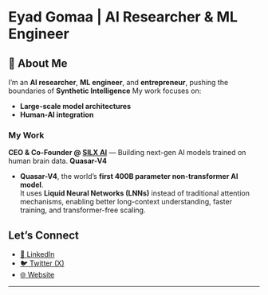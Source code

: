 # Eyad Gomaa | AI Researcher & ML Engineer

## 👋 About Me
I’m an **AI researcher**, **ML engineer**, and **entrepreneur**, pushing the boundaries of **Synthetic Intelligence** 
My work focuses on:

- **Large-scale model architectures**
- **Human-AI integration**

### My Work
**CEO & Co-Founder @ [SILX AI](https://sicopilot.cloud/)** — Building next-gen AI models trained on human brain data.
**Quasar-V4**  
   - **Quasar-V4**, the world’s **first 400B parameter non-transformer AI model**.  
  It uses **Liquid Neural Networks (LNNs)** instead of traditional attention mechanisms, enabling better long-context understanding, faster training, and transformer-free scaling.


## Let’s Connect

- [🔗 LinkedIn](https://www.linkedin.com/in/eyad-gomaa-silx/)
- [🐦 Twitter (X)](https://x.com/TroyQuasar)
- [🌐 Website](https://sicopilot.cloud/)

---
